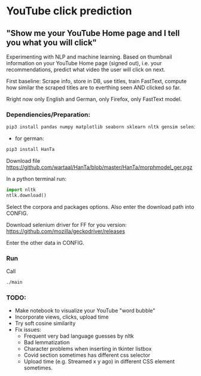# YouTube click prediction

## "Show me your YouTube Home page and I tell you what you will click"

Experimenting with NLP and machine learning.
Based on thumbnail information on your YouTube Home page (signed out), i.e. your
recommendations, predict what video the user will click on next.

First baseline:
Scrape info, store in DB, use titles, train FastText, compute how similar the scraped
titles are to everthing seen AND clicked so far.

Rright now only English and German, only Firefox, only FastText model.

### Dependiencies/Preparation:

```bash
pip3 install pandas numpy matplotlib seaborn sklearn nltk gensim selenium
```

- for german:
```bash
pip3 install HanTa
```
Download file https://github.com/wartaal/HanTa/blob/master/HanTa/morphmodel_ger.pgz

In a python terminal run:
```python
import nltk
ntlk.download()
```

Select the corpora and packages options. Also enter the download path into CONFIG.

Download selenium driver for FF for you version:
https://github.com/mozilla/geckodriver/releases

Enter the other data in CONFIG.

### Run
 Call
 ```bash
 ./main
 ```

### TODO:
- Make notebook to visualize your YouTube "word bubble"
- Incorporate views, clicks, upload time
- Try soft cosine similarity
- Fix issues:
  * Frequent very bad language guesses by nltk
  * Bad lemmatization
  * Character problems when inserting in tkinter listbox
  * Covid section sometimes has different css selector
  * Upload time (e.g. Streamed x y ago) in different CSS element sometimes.
